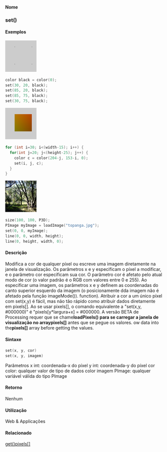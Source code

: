 
#### Nome
### set()

#### Exemplos
<img border="0" height="100" src="media/set_.gif" width="100"/>

```pde
color black = color(0); 
set(30, 20, black); 
set(85, 20, black); 
set(85, 75, black); 
set(30, 75, black); 

```
<img border="0" height="100" src="media/set_2.jpg" width="100"/>

```pde
for (int i=30; i<(width-15); i++) { 
  for(int j=20; j<(height-25); j++) { 
    color c = color(204-j, 153-i, 0); 
    set(i, j, c); 
  } 
} 

```
<img border="0" height="100" src="media/set_3.jpg" width="100"/>

```pde
size(100, 100, P3D); 
PImage myImage = loadImage("topanga.jpg"); 
set(0, 0, myImage); 
line(0, 0, width, height); 
line(0, height, width, 0); 

```

#### Descrição

Modifica a cor de qualquer
píxel ou escreve uma imagem diretamente na janela de
visualização. Os parâmetros x e y
especificam o píxel a modificar, e o parâmetro cor 
especificam sua cor. O parâmetro cor é afetato
pelo atual modo de cor (o valor padrão é o RGB com
valores entre 0 e 255). Ao especificar uma imagem, os parâmetros
x e y definem as coordenadas do canto superior esquerdo
da imagem (o posicionamente dda imagem não é afetado
pela função imageMode()). function).
Atribuir  a cor a um único
píxel com set(x,y) é fácil, mas não tão
rápido como atribuir dados diretamente em pixels[]. Ao
se usar pixels[], o comando equivalente a "set(x,y,
#000000)" é "pixels[y*largura+x] = #000000. A versão BETA de Processing requer que se chame**loadPixels() **para se carregar a janela de visualização no array**pixels[]** antes que se pegue os valores. ow data into the**pixels[]** array before getting the values.

#### Sintaxe
```pde
set(x, y, cor)
set(x, y, imagem)

```
Parâmetros
x
int: coordenada-x do píxel
y
int: coordenada-y do píxel
cor
color: qualquer valor de tipo de dados color
imagem
PImage: qualquer variável válida do tipo PImage

#### Retorno

	
Nenhum

#### Utilização

	
Web & Applicações

#### Relacionado
[get()](get_)[pixels[]](pixels)
